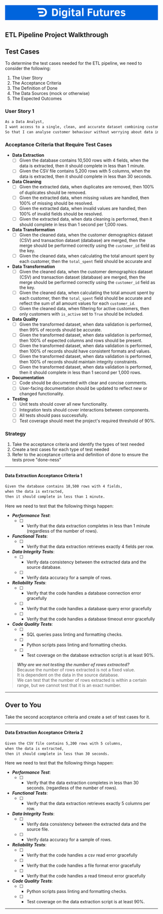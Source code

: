 # ![Digital Futures Academy](https://github.com/digital-futures-academy/DataScienceMasterResources/blob/main/Resources/datascience-notebook-header.png?raw=true)

## ETL Pipeline Project Walkthrough

## Test Cases

To determine the test cases needed for the ETL pipeline, we need to consider the following:

1. The User Story
2. The Acceptance Criteria
3. The Definition of Done
4. The Data Sources (mock or otherwise)
5. The Expected Outcomes

### User Story 1

```txt
As a Data Analyst,  
I want access to a single, clean, and accurate dataset combining customer demographics and transaction data,  
So that I can analyse customer behaviour without worrying about data inconsistencies and can rely on it for analysis without manual checks.
```

### Acceptance Criteria that Require Test Cases

- **Data Extraction**
  - [ ] Given the database contains 10,500 rows with 4 fields, when the data is extracted, then it should complete in less than 1 minute.
  - [ ] Given the CSV file contains 5,200 rows with 5 columns, when the data is extracted, then it should complete in less than 30 seconds.
- **Data Cleaning**
  - [ ] Given the extracted data, when duplicates are removed, then 100% of duplicates should be removed.
  - [ ] Given the extracted data, when missing values are handled, then 100% of missing should be resolved.
  - [ ] Given the extracted data, when invalid values are handled, then 100% of invalid fields should be resolved.
  - [ ] Given the extracted data, when data cleaning is performed, then it should complete in less than 1 second per 1,000 rows.
- **Data Transformation**
  - [ ] Given the cleaned data, when the customer demographics dataset (CSV) and transaction dataset (database) are merged, then the merge should be performed correctly using the `customer_id` field as the key.
  - [ ] Given the cleaned data, when calculating the total amount spent by each customer, then the `total_spent` field should be accurate and
- **Data Transformation**
  - [ ] Given the cleaned data, when the customer demographics dataset (CSV) and transaction dataset (database) are merged, then the merge should be performed correctly using the `customer_id` field as the key.
  - [ ] Given the cleaned data, when calculating the total amount spent by each customer, then the `total_spent` field should be accurate and reflect the sum of all amount values for each `customer_id`.
  - [ ] Given the cleaned data, when filtering for active customers, then only customers with `is_active` set to `True` should be included.
- **Data Quality**
  - [ ] Given the transformed dataset, when data validation is performed, then 99% of records should be accurate.
  - [ ] Given the transformed dataset, when data validation is performed, then 100% of expected columns and rows should be present.
  - [ ] Given the transformed dataset, when data validation is performed, then 100% of records should have consistent formats and values.
  - [ ] Given the transformed dataset, when data validation is performed, then 100% of records should maintain integrity constraints.
  - [ ] Given the transformed dataset, when data validation is performed, then it should complete in less than 1 second per 1,000 rows.
- **Documentation**
  - [ ] Code should be documented with clear and concise comments.
  - [ ] User-facing documentation should be updated to reflect new or changed functionality.
- **Testing**
  - [ ] Unit tests should cover all new functionality.
  - [ ] Integration tests should cover interactions between components.
  - [ ] All tests should pass successfully.
  - [ ] Test coverage should meet the project's required threshold of 90%.

### Strategy

1. Take the acceptance criteria and identify the types of test needed
2. Create a test cases for each type of test needed
3. Refer to the acceptance criteria and definition of done to ensure the tests prove "done-ness"

---

#### Data Extraction Acceptance Criteria 1

```txt
Given the database contains 10,500 rows with 4 fields,  
when the data is extracted,  
then it should complete in less than 1 minute.
```

Here we need to test that the following things happen:

- ***Performance Test***:
  - [ ] - Verify that the data extraction completes in less than 1 minute (regardless of the number of rows).
- ***Functional Tests***:
  - [ ] - Verify that the data extraction retrieves exactly 4 fields per row.
- ***Data Integrity Tests***:
  - [ ] - Verify data consistency between the extracted data and the source database.
  - [ ] - Verify data accuracy for a sample of rows.
- ***Reliability Tests***:
  - [ ] - Verify that the code handles a database connection error gracefully
  - [ ] - Verify that the code handles a database query error gracefully
  - [ ] - Verify that the code handles a database timeout error gracefully
- ***Code Quality Tests***:
  - [ ] - SQL queries pass linting and formatting checks.
  - [ ] - Python scripts pass linting and formatting checks.
  - [ ] - Test coverage on the database extraction script is at least 90%.

> ***Why are we not testing the number of rows extracted?***  
> Because the number of rows extracted is not a fixed value.  
> It is dependent on the data in the source database.  
> We can test that the number of rows extracted is within a certain range, but we cannot test that it is an exact number.

---

## Over to You

Take the second acceptance criteria and create a set of test cases for it.

---

#### Data Extraction Acceptance Criteria 2

```txt
Given the CSV file contains 5,200 rows with 5 columns,  
when the data is extracted,  
then it should complete in less than 30 seconds.
```

Here we need to test that the following things happen:


- ***Performance Test***:
  - [ ] - Verify that the data extraction completes in less than 30 seconds. (regardless of the number of rows).
- ***Functional Tests***:
  - [ ] - Verify that the data extraction retrieves exactly 5 columns per row.
- ***Data Integrity Tests***:
  - [ ] - Verify data consistency between the extracted data and the source file.
  - [ ] - Verify data accuracy for a sample of rows.
- ***Reliability Tests***:
  - [ ] - Verify that the code handles a csv read error gracefully
  - [ ] - Verify that the code handles a file format error gracefully
  - [ ] - Verify that the code handles a read timeout error gracefully
- ***Code Quality Tests***:
  - [ ] - Python scripts pass linting and formatting checks.
  - [ ] - Test coverage on the data extraction script is at least 90%.

---
